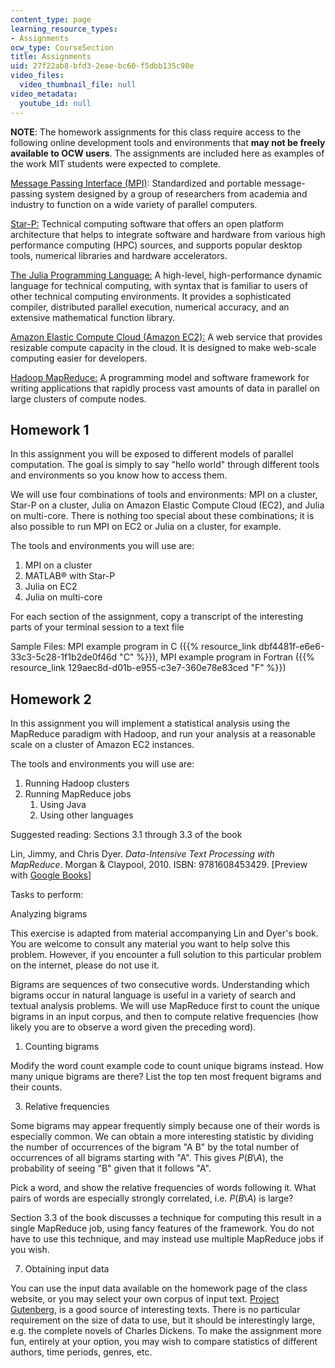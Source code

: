 ```yaml
---
content_type: page
learning_resource_types:
- Assignments
ocw_type: CourseSection
title: Assignments
uid: 27f22ab8-bfd3-2eae-bc60-f5dbb135c98e
video_files:
  video_thumbnail_file: null
video_metadata:
  youtube_id: null
---
```


**NOTE**: The homework assignments for this class require access to the following online development tools and environments that **may not be freely available to OCW users**. The assignments are included here as examples of the work MIT students were expected to complete.

[Message Passing Interface (MPI)](http://www.mcs.anl.gov/research/projects/mpi/): Standardized and portable message-passing system designed by a group of researchers from academia and industry to function on a wide variety of parallel computers.

[Star-P:](http://www.scientificcomputing.com/product-release/2008/01/star-p) Technical computing software that offers an open platform architecture that helps to integrate software and hardware from various high performance computing (HPC) sources, and supports popular desktop tools, numerical libraries and hardware accelerators.

[The Julia Programming Language:](https://julialang.org/) A high-level, high-performance dynamic language for technical computing, with syntax that is familiar to users of other technical computing environments. It provides a sophisticated compiler, distributed parallel execution, numerical accuracy, and an extensive mathematical function library.

[Amazon Elastic Compute Cloud (Amazon EC2):](http://aws.amazon.com/ec2/) A web service that provides resizable compute capacity in the cloud. It is designed to make web-scale computing easier for developers.

[Hadoop MapReduce:](https://hadoop.apache.org/docs/r1.2.1/mapred_tutorial.html) A programming model and software framework for writing applications that rapidly process vast amounts of data in parallel on large clusters of compute nodes.

Homework 1
----------

In this assignment you will be exposed to different models of parallel computation. The goal is simply to say "hello world" through different tools and environments so you know how to access them.

We will use four combinations of tools and environments: MPI on a cluster, Star-P on a cluster, Julia on Amazon Elastic Compute Cloud (EC2), and Julia on multi-core. There is nothing too special about these combinations; it is also possible to run MPI on EC2 or Julia on a cluster, for example.

The tools and environments you will use are:

1.  MPI on a cluster
2.  MATLAB® with Star-P
3.  Julia on EC2
4.  Julia on multi-core

For each section of the assignment, copy a transcript of the interesting parts of your terminal session to a text file

Sample Files: MPI example program in C ({{% resource_link dbf4481f-e6e6-33c3-5c28-1f1b2de0f46d "C" %}}), MPI example program in Fortran ({{% resource_link 129aec8d-d01b-e955-c3e7-360e78e83ced "F" %}})

Homework 2
----------

In this assignment you will implement a statistical analysis using the MapReduce paradigm with Hadoop, and run your analysis at a reasonable scale on a cluster of Amazon EC2 instances.

The tools and environments you will use are:

1.  Running Hadoop clusters
2.  Running MapReduce jobs
    1.  Using Java
    2.  Using other languages

Suggested reading: Sections 3.1 through 3.3 of the book

Lin, Jimmy, and Chris Dyer. _Data-Intensive Text Processing with MapReduce_. Morgan & Claypool, 2010. ISBN: 9781608453429. \[Preview with [Google Books](http://books.google.co.in/books?id=GxFYuVZHG60C&printsec=frontcover&dq=Data-Intensive+Text+Processing+with+MapReduce&hl=en&sa=X&ei=v0AdT9HoNYbUrQfhotyGDQ&ved=0CDgQ6AEwAA#v=onepage&q=Data-Intensive%20Text%20Processing%20with%20MapReduce&f=false)\]

Tasks to perform:

Analyzing bigrams

This exercise is adapted from material accompanying Lin and Dyer's book. You are welcome to consult any material you want to help solve this problem. However, if you encounter a full solution to this particular problem on the internet, please do not use it.

Bigrams are sequences of two consecutive words. Understanding which bigrams occur in natural language is useful in a variety of search and textual analysis problems. We will use MapReduce first to count the unique bigrams in an input corpus, and then to compute relative frequencies (how likely you are to observe a word given the preceding word).

1.  Counting bigrams

Modify the word count example code to count unique bigrams instead. How many unique bigrams are there? List the top ten most frequent bigrams and their counts.

3.  Relative frequencies

Some bigrams may appear frequently simply because one of their words is especially common. We can obtain a more interesting statistic by dividing the number of occurrences of the bigram "A B" by the total number of occurrences of all bigrams starting with "A". This gives _P_(_B_\\_A_), the probability of seeing "B" given that it follows "A".

Pick a word, and show the relative frequencies of words following it. What pairs of words are especially strongly correlated, i.e. _P_(_B_\\_A_) is large?

Section 3.3 of the book discusses a technique for computing this result in a single MapReduce job, using fancy features of the framework. You do not have to use this technique, and may instead use multiple MapReduce jobs if you wish.

7.  Obtaining input data

You can use the input data available on the homework page of the class website, or you may select your own corpus of input text. [Project Gutenberg](http://www.gutenberg.org/), is a good source of interesting texts. There is no particular requirement on the size of data to use, but it should be interestingly large, e.g. the complete novels of Charles Dickens. To make the assignment more fun, entirely at your option, you may wish to compare statistics of different authors, time periods, genres, etc.
